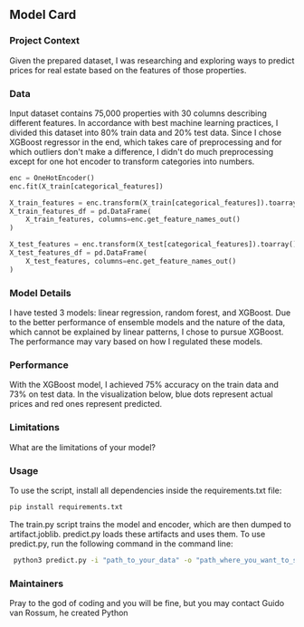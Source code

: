 ## Model Card

### Project Context

Given the prepared dataset, I was researching and exploring ways to predict prices for real estate based on the features of those properties.

### Data

Input dataset contains 75,000 properties with 30 columns describing different features. In accordance with best machine learning practices, I divided this dataset into 80% train data and 20% test data. Since I chose XGBoost regressor in the end, which takes care of preprocessing and for which outliers don't make a difference, I didn't do much preprocessing except for one hot encoder to transform categories into numbers.

```python
enc = OneHotEncoder()
enc.fit(X_train[categorical_features])

X_train_features = enc.transform(X_train[categorical_features]).toarray()
X_train_features_df = pd.DataFrame(
    X_train_features, columns=enc.get_feature_names_out()
)

X_test_features = enc.transform(X_test[categorical_features]).toarray()
X_test_features_df = pd.DataFrame(
    X_test_features, columns=enc.get_feature_names_out()
)
```

### Model Details

I have tested 3 models: linear regression, random forest, and XGBoost. Due to the better performance of ensemble models and the nature of the data, which cannot be explained by linear patterns, I chose to pursue XGBoost. The performance may vary based on how I regulated these models.

### Performance

With the XGBoost model, I achieved 75% accuracy on the train data and 73% on test data. In the visualization below, blue dots represent actual prices and red ones represent predicted.

### Limitations

What are the limitations of your model?

### Usage

To use the script, install all dependencies inside the requirements.txt file:

```bash
pip install requirements.txt
```

The train.py script trains the model and encoder, which are then dumped to artifact.joblib. predict.py loads these artifacts and uses them. To use predict.py, run the following command in the command line:

```bash
 python3 predict.py -i "path_to_your_data" -o "path_where_you_want_to_store_predictions"
```


### Maintainers

Pray to the god of coding and you will be fine, but you may contact Guido van Rossum, he created Python
